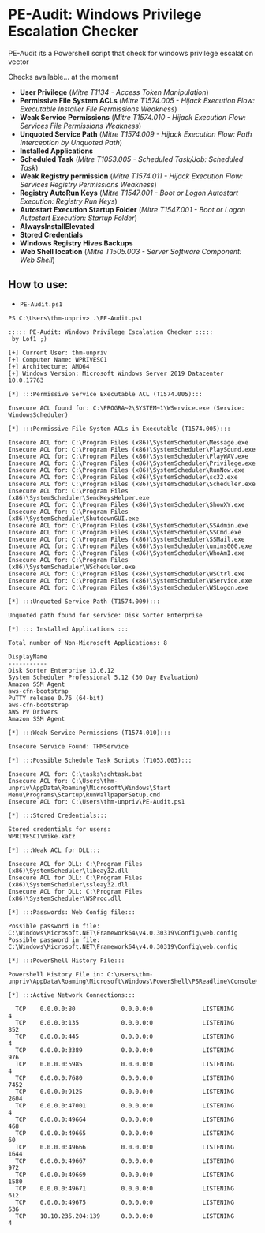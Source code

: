 # PE-Audit: Windows Privilege Escalation Checker
PE-Audit its a Powershell script that check for windows privilege escalation vector

Checks available... at the moment
- **User Privilege** (*Mitre T1134 - Access Token Manipulation*)
- **Permissive File System ACLs** (*Mitre T1574.005 - Hijack Execution Flow: Executable Installer File Permissions Weakness*)
- **Weak Service Permissions** (*Mitre T1574.010 - Hijack Execution Flow: Services File Permissions Weakness*)
- **Unquoted Service Path** (*Mitre T1574.009 - Hijack Execution Flow: Path Interception by Unquoted Path*)
- **Installed Applications**
- **Scheduled Task** (*Mitre T1053.005 - Scheduled Task/Job: Scheduled Task*)
- **Weak Registry permission** (*Mitre T1574.011 - Hijack Execution Flow: Services Registry Permissions Weakness*)
- **Registry AutoRun Keys** (*Mitre T1547.001 - Boot or Logon Autostart Execution: Registry Run Keys*)
- **Autostart Execution Startup Folder** (*Mitre T1547.001 - Boot or Logon Autostart Execution: Startup Folder*)
- **AlwaysInstallElevated**
- **Stored Credentials**
- **Windows Registry Hives Backups**
- **Web Shell location** (*Mitre T1505.003 - Server Software Component: Web Shell*)

## How to use:
- `PE-Audit.ps1`

```
PS C:\Users\thm-unpriv> .\PE-Audit.ps1

::::: PE-Audit: Windows Privilege Escalation Checker :::::
 by Lof1 ;)

[+] Current User: thm-unpriv
[+] Computer Name: WPRIVESC1
[+] Architecture: AMD64
[+] Windows Version: Microsoft Windows Server 2019 Datacenter 10.0.17763

[*] :::Permissive Service Executable ACL (T1574.005):::

Insecure ACL found for: C:\PROGRA~2\SYSTEM~1\WService.exe (Service: WindowsScheduler)

[*] :::Permissive File System ACLs in Executable (T1574.005):::

Insecure ACL for: C:\Program Files (x86)\SystemScheduler\Message.exe
Insecure ACL for: C:\Program Files (x86)\SystemScheduler\PlaySound.exe
Insecure ACL for: C:\Program Files (x86)\SystemScheduler\PlayWAV.exe
Insecure ACL for: C:\Program Files (x86)\SystemScheduler\Privilege.exe
Insecure ACL for: C:\Program Files (x86)\SystemScheduler\RunNow.exe
Insecure ACL for: C:\Program Files (x86)\SystemScheduler\sc32.exe
Insecure ACL for: C:\Program Files (x86)\SystemScheduler\Scheduler.exe
Insecure ACL for: C:\Program Files (x86)\SystemScheduler\SendKeysHelper.exe
Insecure ACL for: C:\Program Files (x86)\SystemScheduler\ShowXY.exe
Insecure ACL for: C:\Program Files (x86)\SystemScheduler\ShutdownGUI.exe
Insecure ACL for: C:\Program Files (x86)\SystemScheduler\SSAdmin.exe
Insecure ACL for: C:\Program Files (x86)\SystemScheduler\SSCmd.exe
Insecure ACL for: C:\Program Files (x86)\SystemScheduler\SSMail.exe
Insecure ACL for: C:\Program Files (x86)\SystemScheduler\unins000.exe
Insecure ACL for: C:\Program Files (x86)\SystemScheduler\WhoAmI.exe
Insecure ACL for: C:\Program Files (x86)\SystemScheduler\WScheduler.exe
Insecure ACL for: C:\Program Files (x86)\SystemScheduler\WSCtrl.exe
Insecure ACL for: C:\Program Files (x86)\SystemScheduler\WService.exe
Insecure ACL for: C:\Program Files (x86)\SystemScheduler\WSLogon.exe

[*] :::Unquoted Service Path (T1574.009):::

Unquoted path found for service: Disk Sorter Enterprise

[*] ::: Installed Applications :::

Total number of Non-Microsoft Applications: 8

DisplayName
-----------
Disk Sorter Enterprise 13.6.12
System Scheduler Professional 5.12 (30 Day Evaluation)
Amazon SSM Agent
aws-cfn-bootstrap
PuTTY release 0.76 (64-bit)
aws-cfn-bootstrap
AWS PV Drivers
Amazon SSM Agent

[*] :::Weak Service Permissions (T1574.010):::

Insecure Service Found: THMService

[*] :::Possible Schedule Task Scripts (T1053.005):::

Insecure ACL for: C:\tasks\schtask.bat
Insecure ACL for: C:\Users\thm-unpriv\AppData\Roaming\Microsoft\Windows\Start Menu\Programs\Startup\RunWallpaperSetup.cmd
Insecure ACL for: C:\Users\thm-unpriv\PE-Audit.ps1

[*] :::Stored Credentials:::

Stored credentials for users:
WPRIVESC1\mike.katz

[*] :::Weak ACL for DLL:::

Insecure ACL for DLL: C:\Program Files (x86)\SystemScheduler\libeay32.dll
Insecure ACL for DLL: C:\Program Files (x86)\SystemScheduler\ssleay32.dll
Insecure ACL for DLL: C:\Program Files (x86)\SystemScheduler\WSProc.dll

[*] :::Passwords: Web Config file:::

Possible password in file: C:\Windows\Microsoft.NET\Framework64\v4.0.30319\Config\web.config
Possible password in file: C:\Windows\Microsoft.NET\Framework64\v4.0.30319\Config\web.config

[*] :::PowerShell History File:::

Powershell History File in: C:\users\thm-unpriv\AppData\Roaming\Microsoft\Windows\PowerShell\PSReadline\ConsoleHost_history.txt

[*] :::Active Network Connections:::

  TCP    0.0.0.0:80             0.0.0.0:0              LISTENING       4
  TCP    0.0.0.0:135            0.0.0.0:0              LISTENING       852
  TCP    0.0.0.0:445            0.0.0.0:0              LISTENING       4
  TCP    0.0.0.0:3389           0.0.0.0:0              LISTENING       976
  TCP    0.0.0.0:5985           0.0.0.0:0              LISTENING       4
  TCP    0.0.0.0:7680           0.0.0.0:0              LISTENING       7452
  TCP    0.0.0.0:9125           0.0.0.0:0              LISTENING       2604
  TCP    0.0.0.0:47001          0.0.0.0:0              LISTENING       4
  TCP    0.0.0.0:49664          0.0.0.0:0              LISTENING       468
  TCP    0.0.0.0:49665          0.0.0.0:0              LISTENING       60
  TCP    0.0.0.0:49666          0.0.0.0:0              LISTENING       1644
  TCP    0.0.0.0:49667          0.0.0.0:0              LISTENING       972
  TCP    0.0.0.0:49669          0.0.0.0:0              LISTENING       1580
  TCP    0.0.0.0:49671          0.0.0.0:0              LISTENING       612
  TCP    0.0.0.0:49675          0.0.0.0:0              LISTENING       636
  TCP    10.10.235.204:139      0.0.0.0:0              LISTENING       4
```
